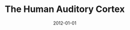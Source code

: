---
title: "The Human Auditory Cortex"
collection: publications
permalink: /publication/2012_the-human-auditory-cortex
date: 2012-01-01
year: 2012
venue: 'Springer'
authors: 'Poeppel D, Overath T, Popper A, Fay R'
number: '5'
citation: 'Poeppel D, Overath T, Popper A, Fay R (2012). The Human Auditory Cortex. Springer.'
category: 'book'
publisher: 'Springer'
---